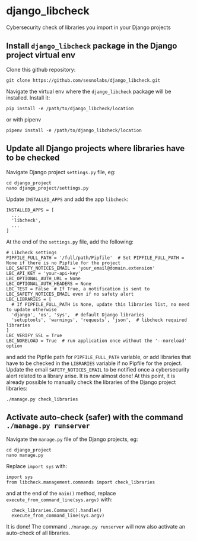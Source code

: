 # django_libcheck
Cybersecurity check of libraries you import in your Django projects
## Install `django_libcheck` package in the Django project virtual env
Clone this github repository:
  ```
git clone https://github.com/sesnolabs/django_libcheck.git
  ```
Navigate the virtual env where the `django_libcheck` package will be installed.
Install it:
  ```
pip install -e /path/to/django_libcheck/location
  ```
or with pipenv
  ```
pipenv install -e /path/to/django_libcheck/location
  ```
## Update all Django projects where libraries have to be checked
Navigate Django project `settings.py` file, eg:
  ```
cd django_project
nano django_project/settings.py
  ```
Update `INSTALLED_APPS` and add the app `libcheck`:
  ```
INSTALLED_APPS = [
    ...
    'libcheck',
    ...
]
  ```
At the end of the `settings.py` file, add the following:
  ```
# Libcheck settings
PIPFILE_FULL_PATH = '/full/path/Pipfile'  # Set PIPFILE_FULL_PATH = None if there is no Pipfile for the project
LBC_SAFETY_NOTICES_EMAIL = 'your_email@domain.extension'
LBC_API_KEY = 'your-api-key'
LBC_OPTIONAL_AUTH_URL = None
LBC_OPTIONAL_AUTH_HEADERS = None
LBC_TEST = False  # If True, a notification is sent to LBC_SAFETY_NOTICES_EMAIL even if no safety alert
LBC_LIBRARIES = [
    # If PIPFILE_FULL_PATH is None, update this libraries list, no need to update otherwise
    'django', 'os', 'sys',  # default Django libraries
    'setuptools', 'warnings', 'requests', 'json',  # libcheck required libraries
]
LBC_VERIFY_SSL = True
LBC_NORELOAD = True  # run application once without the '--noreload' option
  ```
and add the Pipfile path for `PIPFILE_FULL_PATH` variable, or add libraries that have to be checked in the `LIBRARIES` variable if no Pipfile for the project.
Update the email `SAFETY_NOTICES_EMAIL` to be notified once a cybersecurity alert related to a library arise.
It is now almost done!
At this point, it is already possible to manually check the libraries of the Django project libraries:
  ```
./manage.py check_libraries
  ```
## Activate auto-check (safer) with the command `./manage.py runserver`
Navigate the `manage.py` file of the Django projects, eg:
  ```
cd django_project
nano manage.py
  ```
Replace `import sys` with:
  ```
import sys
from libcheck.management.commands import check_libraries
  ```
and at the end of the `main()` method, replace `execute_from_command_line(sys.argv)` with:
  ```
    check_libraries.Command().handle()
    execute_from_command_line(sys.argv)
  ```
It is done!
The command `./manage.py runserver` will now also activate an auto-check of all libraries.
